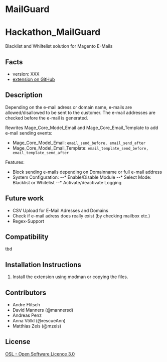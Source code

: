 MailGuard
=========

Hackathon_MailGuard
=====================
Blacklist and Whiltelist solution for Magento E-Mails

Facts
-----
- version: XXX
- [extension on GitHub](https://github.com/magento-hackathon/MailGuard)

Description
-----------
Depending on the e-mail adress or domain name, e-mails are allowed/disallowed to be sent to the customer.
The e-mail addresses are checked before the e-mail is generated.

Rewrites Mage_Core_Model_Email and Mage_Core_Email_Template to add e-mail sending events:
* Mage_Core_Model_Email: `email_send_before, email_send_after`
* Mage_Core_Model_Email_Template: `email_template_send_before, email_template_send_after`

Features:
* Block sending e-mails depending on Domainname or full e-mail address
* System Configuration:
--* Enable/Disable Module
--* Select Mode: Blacklist or Whitelist
--* Activate/deactivate Logging

Future work
-------------
* CSV Upload for E-Mail Adresses and Domains
* Check if e-mail adress does really exist (by checking mailbox etc.)
* Regex-Support

Compatibility
-------------
tbd

Installation Instructions
-------------------------
1. Install the extension using modman or copying the files.

Contributors
---------
* Andre Flitsch
* David Manners (@mannersd)
* Andreas Penz
* Anna Völkl (@rescueAnn)
* Matthias Zeis (@mzeis)

License
-------
[OSL - Open Software Licence 3.0](http://opensource.org/licenses/osl-3.0.php)
